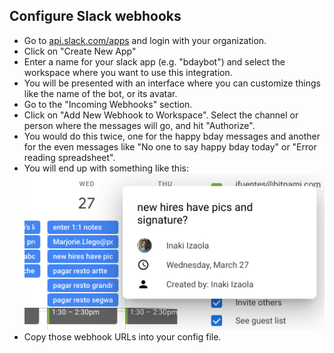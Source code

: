 ## Configure Slack webhooks

- Go to [api.slack.com/apps](https://api.slack.com/apps) and login with your organization.
- Click on "Create New App"
- Enter a name for your slack app (e.g. "bdaybot") and select the workspace where you want to use this integration.
- You will be presented with an interface where you can customize things like the name of the bot, or its avatar.
- Go to the "Incoming Webhooks" section.
- Click on "Add New Webhook to Workspace". Select the channel or person where the messages will go, and hit "Authorize".
- You would do this twice, one for the happy bday messages and another for the even messages like "No one to say happy bday today" or "Error reading spreadsheet".
- You will end up with something like this:
![Slack webhooks](./docs/imgs/slack_webhooks.png)
- Copy those webhook URLs into your config file.
